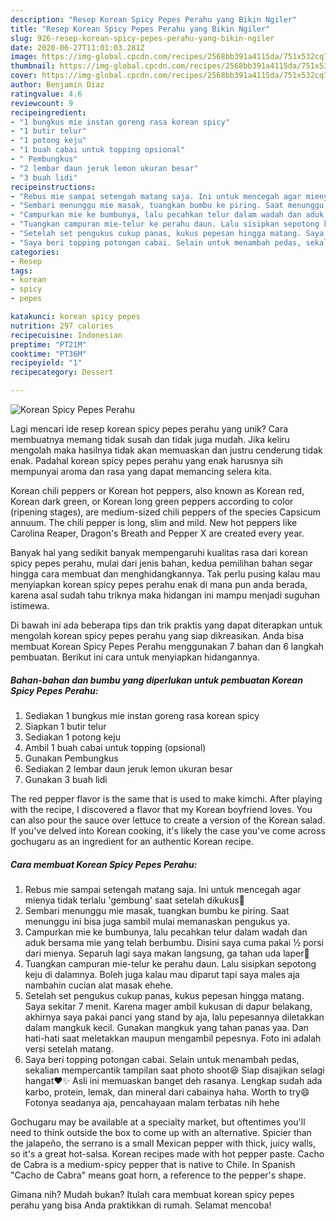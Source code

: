 ```yaml
---
description: "Resep Korean Spicy Pepes Perahu yang Bikin Ngiler"
title: "Resep Korean Spicy Pepes Perahu yang Bikin Ngiler"
slug: 926-resep-korean-spicy-pepes-perahu-yang-bikin-ngiler
date: 2020-06-27T11:01:03.281Z
image: https://img-global.cpcdn.com/recipes/2568bb391a4115da/751x532cq70/korean-spicy-pepes-perahu-foto-resep-utama.jpg
thumbnail: https://img-global.cpcdn.com/recipes/2568bb391a4115da/751x532cq70/korean-spicy-pepes-perahu-foto-resep-utama.jpg
cover: https://img-global.cpcdn.com/recipes/2568bb391a4115da/751x532cq70/korean-spicy-pepes-perahu-foto-resep-utama.jpg
author: Benjamin Diaz
ratingvalue: 4.6
reviewcount: 9
recipeingredient:
- "1 bungkus mie instan goreng rasa korean spicy"
- "1 butir telur"
- "1 potong keju"
- "1 buah cabai untuk topping opsional"
- " Pembungkus"
- "2 lembar daun jeruk lemon ukuran besar"
- "3 buah lidi"
recipeinstructions:
- "Rebus mie sampai setengah matang saja. Ini untuk mencegah agar mienya tidak terlalu &#39;gembung&#39; saat setelah dikukus🤭"
- "Sembari menunggu mie masak, tuangkan bumbu ke piring. Saat menunggu ini bisa juga sambil mulai memanaskan pengukus ya."
- "Campurkan mie ke bumbunya, lalu pecahkan telur dalam wadah dan aduk bersama mie yang telah berbumbu. Disini saya cuma pakai ½ porsi dari mienya. Separuh lagi saya makan langsung, ga tahan uda laper🙈"
- "Tuangkan campuran mie-telur ke perahu daun. Lalu sisipkan sepotong keju di dalamnya. Boleh juga kalau mau diparut tapi saya males aja nambahin cucian alat masak ehehe."
- "Setelah set pengukus cukup panas, kukus pepesan hingga matang. Saya sekitar 7 menit. Karena mager ambil kukusan di dapur belakang, akhirnya saya pakai panci yang stand by aja, lalu pepesannya diletakkan dalam mangkuk kecil. Gunakan mangkuk yang tahan panas yaa. Dan hati-hati saat meletakkan maupun mengambil pepesnya. Foto ini adalah versi setelah matang."
- "Saya beri topping potongan cabai. Selain untuk menambah pedas, sekalian mempercantik tampilan saat photo shoot😆 Siap disajikan selagi hangat❤️✨ Asli ini memuaskan banget deh rasanya. Lengkap sudah ada karbo, protein, lemak, dan mineral dari cabainya haha. Worth to try😄 Fotonya seadanya aja, pencahayaan malam terbatas nih hehe"
categories:
- Resep
tags:
- korean
- spicy
- pepes

katakunci: korean spicy pepes 
nutrition: 297 calories
recipecuisine: Indonesian
preptime: "PT21M"
cooktime: "PT36M"
recipeyield: "1"
recipecategory: Dessert

---
```



![Korean Spicy Pepes Perahu](https://img-global.cpcdn.com/recipes/2568bb391a4115da/751x532cq70/korean-spicy-pepes-perahu-foto-resep-utama.jpg)

Lagi mencari ide resep korean spicy pepes perahu yang unik? Cara membuatnya memang tidak susah dan tidak juga mudah. Jika keliru mengolah maka hasilnya tidak akan memuaskan dan justru cenderung tidak enak. Padahal korean spicy pepes perahu yang enak harusnya sih mempunyai aroma dan rasa yang dapat memancing selera kita.

Korean chili peppers or Korean hot peppers, also known as Korean red, Korean dark green, or Korean long green peppers according to color (ripening stages), are medium-sized chili peppers of the species Capsicum annuum. The chili pepper is long, slim and mild. New hot peppers like Carolina Reaper, Dragon&#39;s Breath and Pepper X are created every year.

Banyak hal yang sedikit banyak mempengaruhi kualitas rasa dari korean spicy pepes perahu, mulai dari jenis bahan, kedua pemilihan bahan segar hingga cara membuat dan menghidangkannya. Tak perlu pusing kalau mau menyiapkan korean spicy pepes perahu enak di mana pun anda berada, karena asal sudah tahu triknya maka hidangan ini mampu menjadi suguhan istimewa.


Di bawah ini ada beberapa tips dan trik praktis yang dapat diterapkan untuk mengolah korean spicy pepes perahu yang siap dikreasikan. Anda bisa membuat Korean Spicy Pepes Perahu menggunakan 7 bahan dan 6 langkah pembuatan. Berikut ini cara untuk menyiapkan hidangannya.

<!--inarticleads1-->

##### Bahan-bahan dan bumbu yang diperlukan untuk pembuatan Korean Spicy Pepes Perahu:

1. Sediakan 1 bungkus mie instan goreng rasa korean spicy
1. Siapkan 1 butir telur
1. Sediakan 1 potong keju
1. Ambil 1 buah cabai untuk topping (opsional)
1. Gunakan  Pembungkus
1. Sediakan 2 lembar daun jeruk lemon ukuran besar
1. Gunakan 3 buah lidi


The red pepper flavor is the same that is used to make kimchi. After playing with the recipe, I discovered a flavor that my Korean boyfriend loves. You can also pour the sauce over lettuce to create a version of the Korean salad. If you&#39;ve delved into Korean cooking, it&#39;s likely the case you&#39;ve come across gochugaru as an ingredient for an authentic Korean recipe. 

<!--inarticleads2-->

##### Cara membuat Korean Spicy Pepes Perahu:

1. Rebus mie sampai setengah matang saja. Ini untuk mencegah agar mienya tidak terlalu &#39;gembung&#39; saat setelah dikukus🤭
1. Sembari menunggu mie masak, tuangkan bumbu ke piring. Saat menunggu ini bisa juga sambil mulai memanaskan pengukus ya.
1. Campurkan mie ke bumbunya, lalu pecahkan telur dalam wadah dan aduk bersama mie yang telah berbumbu. Disini saya cuma pakai ½ porsi dari mienya. Separuh lagi saya makan langsung, ga tahan uda laper🙈
1. Tuangkan campuran mie-telur ke perahu daun. Lalu sisipkan sepotong keju di dalamnya. Boleh juga kalau mau diparut tapi saya males aja nambahin cucian alat masak ehehe.
1. Setelah set pengukus cukup panas, kukus pepesan hingga matang. Saya sekitar 7 menit. Karena mager ambil kukusan di dapur belakang, akhirnya saya pakai panci yang stand by aja, lalu pepesannya diletakkan dalam mangkuk kecil. Gunakan mangkuk yang tahan panas yaa. Dan hati-hati saat meletakkan maupun mengambil pepesnya. Foto ini adalah versi setelah matang.
1. Saya beri topping potongan cabai. Selain untuk menambah pedas, sekalian mempercantik tampilan saat photo shoot😆 Siap disajikan selagi hangat❤️✨ Asli ini memuaskan banget deh rasanya. Lengkap sudah ada karbo, protein, lemak, dan mineral dari cabainya haha. Worth to try😄 Fotonya seadanya aja, pencahayaan malam terbatas nih hehe


Gochugaru may be available at a specialty market, but oftentimes you&#39;ll need to think outside the box to come up with an alternative. Spicier than the jalapeño, the serrano is a small Mexican pepper with thick, juicy walls, so it&#39;s a great hot-salsa. Korean recipes made with hot pepper paste. Cacho de Cabra is a medium-spicy pepper that is native to Chile. In Spanish &#34;Cacho de Cabra&#34; means goat horn, a reference to the pepper&#39;s shape. 

Gimana nih? Mudah bukan? Itulah cara membuat korean spicy pepes perahu yang bisa Anda praktikkan di rumah. Selamat mencoba!
